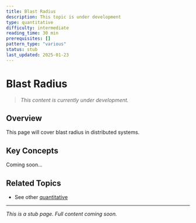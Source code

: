 ```yaml
---
title: Blast Radius
description: This topic is under development
type: quantitative
difficulty: intermediate
reading_time: 30 min
prerequisites: []
pattern_type: "various"
status: stub
last_updated: 2025-01-23
---
```



# Blast Radius

> *This content is currently under development.*

## Overview

This page will cover blast radius in distributed systems.

## Key Concepts

Coming soon...

## Related Topics

- See other [quantitative](/index/)

---

*This is a stub page. Full content coming soon.*
